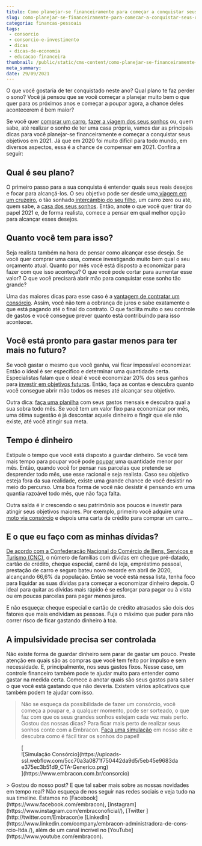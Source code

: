 ```yaml
---
titulo: Como planejar-se financeiramente para começar a conquistar seus objetivos em 2021
slug: como-planejar-se-financeiramente-para-comecar-a-conquistar-seus-objetivos-em-2021
categoria: financas-pessoais
tags:
 - consorcio
 - consorcio-e-investimento
 - dicas
 - dicas-de-economia
 - educacao-financeira
thumbnail: /public/static/cms-content/como-planejar-se-financeiramente-para-comecar-a-conquistar-seus-objetivos-em-2021.jpg
meta_summary: 
date: 29/09/2021
---
```

O que você gostaria de ter conquistado neste ano? Qual plano te faz perder o sono? Você já pensou que se você começar a planejar muito bem o que quer para os próximos anos e começar a poupar agora, a chance deles acontecerem é bem maior?

Se você quer [comprar um carro](https://www.embracon.com.br/blog/4-motivos-para-voce-comprar-um-carro-novo), [fazer a viagem dos seus sonhos](https://www.embracon.com.br/blog/viagem-economica-confira-nossas-dicas-para-viajar-com-pouco-dinheiro) ou, quem sabe, até realizar o sonho de ter uma casa própria, vamos dar as principais dicas para você planejar-se financeiramente e começar a conquistar seus objetivos em 2021. Já que em 2020 foi muito difícil para todo mundo, em diversos aspectos, essa é a chance de compensar em 2021. Confira a seguir:

Qual é seu plano?
-----------------

O primeiro passo para a sua conquista é entender quais seus reais desejos e focar para alcançá-los. O seu objetivo pode ser desde uma[ viagem em um cruzeiro](https://www.embracon.com.br/blog/como-planejar-se-para-um-cruzeiro-inesquecivel), o tão sonhado[ intercâmbio do seu filho](https://www.embracon.com.br/blog/como-planejar-o-intercambio-do-seu-filho), um carro zero ou até, quem sabe, a [casa dos seus sonhos](https://www.embracon.com.br/blog/como-construir-a-casa-dos-sonhos-guia-completo). Então, anote o que você quer tirar do papel 2021 e, de forma realista, comece a pensar em qual melhor opção para alcançar esses desejos.

Quanto você tem para isso? 
---------------------------

Seja realista também na hora de pensar como alcançar esse desejo. Se você quer comprar uma casa, comece investigando muito bem qual o seu orçamento atual. Quanto por mês você está disposto a economizar para fazer com que isso aconteça? O que você pode cortar para aumentar esse valor? O que você precisará abrir mão para conquistar esse sonho tão grande?

Uma das maiores dicas para esse caso é a [vantagem de contratar um consórcio](https://www.embracon.com.br/conhecaoconsorcio/quais-sao-as-vantagens-do-consorcio). Assim, você não tem a cobrança de juros e sabe exatamente o que está pagando até o final do contrato. O que facilita muito o seu controle de gastos e você consegue prever quanto está contribuindo para isso acontecer.

Você está pronto para gastar menos para ter mais no futuro?
-----------------------------------------------------------

Se você gastar o mesmo que você ganha, vai ficar impossível economizar. Então o ideal é ser específico e determinar uma quantidade certa. Especialistas falam que o ideal é você economizar 20% dos seus ganhos para [investir em objetivos futuros](https://www.embracon.com.br/blog/investimento-na-crise-o-consorcio-sempre-e-um-bom-negocio). Então, faça as contas e descubra quanto você consegue abrir mão todos os meses até alcançar seu objetivo.

Outra dica: [faça uma planilha](https://www.embracon.com.br/blog/planeje-sua-vida-financeira-e-fique-sempre-no-azul) com seus gastos mensais e descubra qual a sua sobra todo mês. Se você tem um valor fixo para economizar por mês, uma ótima sugestão é já descontar aquele dinheiro e fingir que ele não existe, até você atingir sua meta.

Tempo é dinheiro
----------------

Estipule o tempo que você está disposto a guardar dinheiro. Se você tem mais tempo para poupar você pode [poupar ](https://www.embracon.com.br/blog/guardar-poupar-ou-investir-qual-a-diferenca-entre-os-termos)uma quantidade menor por mês. Então, quando você for pensar nas parcelas que pretende se desprender todo mês, use esse racional e seja realista. Caso seu objetivo esteja fora da sua realidade, existe uma grande chance de você desistir no meio do percurso. Uma boa forma de você não desistir é pensando em uma quantia razoável todo mês, que não faça falta.

Outra saída é ir crescendo o seu patrimônio aos poucos e investir para atingir seus objetivos maiores. Por exemplo, primeiro você adquire uma [moto via consórcio](https://www.embracon.com.br/blog/como-escolher-um-consorcio-de-moto) e depois uma carta de crédito para comprar um carro...

E o que eu faço com as minhas dívidas?
--------------------------------------

[De acordo com a Confederação Nacional do Comércio de Bens, Serviços e Turismo (CNC)](https://valor.globo.com/brasil/noticia/2020/04/14/numero-de-endividados-bate-novo-recorde-em-abril-diz-cnc.ghtml), o número de famílias com dívidas em cheque pré-datado, cartão de crédito, cheque especial, carnê de loja, empréstimo pessoal, prestação de carro e seguro bateu novo recorde em abril de 2020, alcançando 66,6% da população. Então se você está nessa lista, tenha foco para liquidar as suas dívidas para começar a economizar dinheiro depois. O ideal para quitar as dívidas mais rápido é se esforçar para pagar ou à vista ou em poucas parcelas para pagar menos juros.

E não esqueça: cheque especial e cartão de crédito atrasados são dois dos fatores que mais endividam as pessoas. Fuja o máximo que puder para não correr risco de ficar gastando dinheiro à toa.

A impulsividade precisa ser controlada
--------------------------------------

Não existe forma de guardar dinheiro sem parar de gastar um pouco. Preste atenção em quais são as compras que você tem feito por impulso e sem necessidade. E, principalmente, nos seus gastos fixos. Nesse caso, um controle financeiro também pode te ajudar muito para entender como gastar na medida certa. Comece a anotar quais são seus gastos para saber o que você está gastando que não deveria. Existem vários aplicativos que também podem te ajudar com isso.

> Não se esqueça da possibilidade de fazer um consórcio, você começa a poupar e, a qualquer momento, pode ser sorteado, o que faz com que os seus grandes sonhos estejam cada vez mais perto. Gostou das nossas dicas? Para ficar mais perto de realizar seus sonhos conte com a Embracon. [Faça uma simulação](https://www.embracon.com.br/consorcio) em nosso site e descubra como é fácil tirar os sonhos do papel!

<figure class="w-richtext-figure-type-image w-richtext-align-center">[<div>![Simulação Consórcio](https://uploads-ssl.webflow.com/5cc70a3a0871f750442da9d5/5eb45e9683dae375ec3b51d9_CTA-Generico.png)</div>](https://www.embracon.com.br/consorcio)</figure>> Gostou do nosso post? E que tal saber mais sobre as nossas novidades em tempo real? Não esqueça de nos seguir nas redes sociais e veja tudo na sua timeline. Estamos no [Facebook](https://www.facebook.com/embracon), [Instagram](https://www.instagram.com/embraconoficial/), [Twitter ](http://twitter.com/Embracon)e [LinkedIn](https://www.linkedin.com/company/embracon-administradora-de-cons-rcio-ltda./), além de um canal incrível no [YouTube](https://www.youtube.com/embracon).
